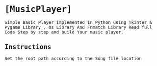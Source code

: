 <samp>
  
# [MusicPlayer]
  
Simple Basic Player implemented in Python using Tkinter &amp; Pygame Library , Os Library And Fnmatch Library
Read full Code Step by step and build Your music player.
  
Instructions 
--------------
Set the root path according to the Song file location
